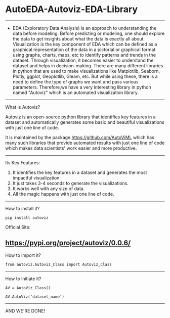 # AutoEDA-Autoviz-EDA-Library

-----------------------------------------------------------------------------------------

* EDA (Exploratory Data Analysis) is an approach to understanding the data before modeling. Before predicting or modeling, one should explore the data to get insights about what the data is exactly all about. Visualization is the key component of EDA which can be defined as a graphical representation of the data in a pictorial or graphical format using graphs, charts, maps, etc to identify patterns and trends in the dataset. Through visualization, it becomes easier to understand the dataset and helps in decision-making. There are many different libraries in python that are used to make visualizations like Matplotlib, Seaborn, Plotly, ggplot, Geoplotlib, Gleam, etc. But while using these, there is a need to define the type of graphs we want and pass various parameters. Therefore,we have a very interesting library in python named "Autoviz" which is an automated visualization library.

-----------------------------------------------------------------------------------------

What is Autoviz?

Autoviz is an open-source python library that identifies key features in a dataset and automatically generates some basic and beautiful visualizations with just one line of code.


It is maintained by the package https://github.com/AutoViML which has many such libraries that provide automated results with just one line of code which makes data scientists' work easier and more productive.

-----------------------------------------------------------------------------------------
Its Key Features:

1) It identifies the key features in a dataset and generates the most impactful visualization
2) It just takes 3-4 seconds to generate the visualizations.
3) It works well with any size of data.
4) All the magic happens with just one line of code.

-----------------------------------------------------------------------------------------
How to install it?
```
pip install autoviz
```

Official Site:

https://pypi.org/project/autoviz/0.0.6/
-----------------------------------------------------------------------------------------
How to import it?
```
from autoviz.Autoviz_Class import Autoviz_Class
```
-----------------------------------------------------------------------------------------
How to initiate it?
```
AV = AutoViz_Class()
```
```
AV.AutoViz(‘dataset_name’)
```
-----------------------------------------------------------------------------------------
AND WE'RE DONE!
